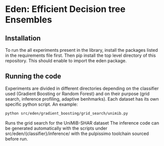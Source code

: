 # **Eden**: **E**fficient **D**ecision tree **En**sembles
## Installation
To run the all experiments present in the library, install the packages listed in the requirements file  first. Then pip install the top level directory of this repository. This should enable to import the eden package.

## Running the code
Experiments are divided in different directories depending on the classifier used (Gradient Boosting or Random Forest) and on their purpose (grid search, inference profiling, adaptive benhmarks). Each dataset has its own specific python script.
An example:
```bash
python src/eden/gradient_boosting/grid_search/unimib.py
```
Runs the grid search for the UniMiB-SHAR dataset
The inference code can be generated automatically with the scripts under src/eden/{classifier}/inference/ with the pulpissimo toolchain sourced before run.